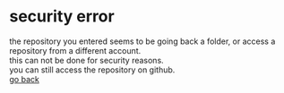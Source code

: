# security error
the repository you entered seems to be going back a folder, or access a repository from a different account.  
this can not be done for security reasons.  
you can still access the repository on github.  
[go back](/)